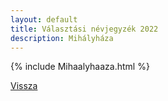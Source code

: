 ```yaml
---
layout: default
title: Választási névjegyzék 2022
description: Mihályháza
---
```


{% include Mihaalyhaaza.html %}

[Vissza](./)